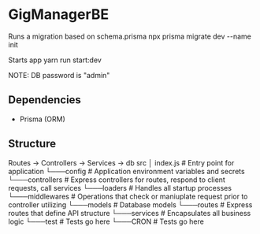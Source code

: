 # GigManagerBE

Runs a migration based on schema.prisma
npx prisma migrate dev --name init

Starts app
yarn run start:dev

NOTE: DB password is "admin"

## Dependencies

- Prisma (ORM)

## Structure

Routes -> Controllers -> Services -> db
src
│ index.js # Entry point for application
└───config # Application environment variables and secrets
└───controllers # Express controllers for routes, respond to client requests, call services
└───loaders # Handles all startup processes
└───middlewares # Operations that check or maniuplate request prior to controller utilizing
└───models # Database models
└───routes # Express routes that define API structure
└───services # Encapsulates all business logic
└───test # Tests go here
└───CRON # Tests go here
